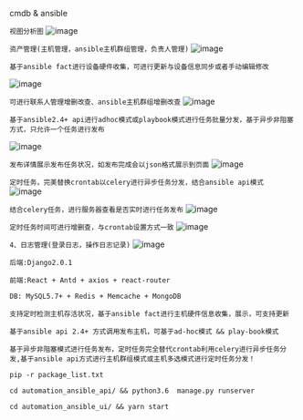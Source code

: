 cmdb & ansible 



``视图分析图``
![image](https://github.com/YuZongYangHi/ansible-cmdb/blob/master/image/number1.gif)


``资产管理(主机管理，ansible主机群组管理，负责人管理)``
![image](https://github.com/YuZongYangHi/ansible-cmdb/blob/master/image/number2.gif)

``基于ansible fact进行设备硬件收集，可进行更新与设备信息同步或者手动编辑修改``

![image](https://github.com/YuZongYangHi/ansible-cmdb/blob/master/image/number3.gif)

``可进行联系人管理增删改查、ansible主机群组增删改查``
![image](https://github.com/YuZongYangHi/ansible-cmdb/blob/master/image/number4.gif)


``基于ansible2.4+ api进行adhoc模式或playbook模式进行任务批量分发，基于异步非阻塞方式，只允许一个任务进行发布``

![image](https://github.com/YuZongYangHi/ansible-cmdb/blob/master/image/number5.gif)

``发布详情展示发布任务状况，如发布完成会以json格式展示到页面``
![image](https://github.com/YuZongYangHi/ansible-cmdb/blob/master/image/number6.gif)

``定时任务，完美替换crontab以celery进行异步任务分发，结合ansible api模式``
![image](https://github.com/YuZongYangHi/ansible-cmdb/blob/master/image/number7.gif)

``结合celery任务，进行服务器查看是否实时进行任务发布``
![image](https://github.com/YuZongYangHi/ansible-cmdb/blob/master/image/number8.gif)

``定时任务时间可进行增删查，与crontab设置方式一致``
![image](https://github.com/YuZongYangHi/ansible-cmdb/blob/master/image/number9.gif)

``4、日志管理(登录日志，操作日志记录)``
![image](https://github.com/YuZongYangHi/ansible-cmdb/blob/master/image/number10.png)

``后端:Django2.0.1``

``前端:React + Antd + axios + react-router``

``DB: MySQL5.7+ + Redis + Memcache + MongoDB``

``
支持定时检测主机存活状况，基于ansible fact进行主机硬件信息收集，展示，可支持更新
``

``
基于ansible api 2.4+ 方式调用发布主机，可基于ad-hoc模式 && play-book模式
``


``
基于异步非阻塞模式进行任务发布，定时任务完全替代crontab利用celery进行异步任务分发,基于ansible api方式进行主机群组模式或主机多选模式进行定时任务分发！
``

``
pip -r package_list.txt
``

``
cd automation_ansible_api/ && python3.6  manage.py runserver
``

``
cd automation_ansible_ui/ && yarn start 
``





